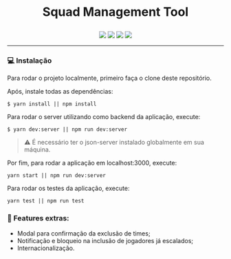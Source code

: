 # <p align="center">Squad Management Tool</p>

<div align="center">
  <img src="https://img.shields.io/static/v1?label=&message=react&color=informational&style=for-the-badge&logo=REACT"/>

  <img src="https://img.shields.io/static/v1?label=&message=styled-components&color=lightgrey&style=for-the-badge&logo=STYLED-COMPONENTS"/>

  <img src="https://img.shields.io/static/v1?label=&message=javascript&color=orange&style=for-the-badge&logo=JAVASCRIPT"/>

  <img src="https://img.shields.io/static/v1?label=&message=ANT%20DESIGN&color=9cf&style=for-the-badge&logo=ANT-DESIGN"/>
</div>

<hr />

### :computer: Instalação

Para rodar o projeto localmente, primeiro faça o clone deste repositório.

Após, instale todas as dependências:

```
$ yarn install || npm install
```

Para rodar o server utilizando como backend da aplicação, execute:

```
$ yarn dev:server || npm run dev:server
```

> :warning: É necessário ter o json-server instalado globalmente em sua máquina.

Por fim, para rodar a aplicação em localhost:3000, execute:

```
yarn start || npm run dev:server
```

Para rodar os testes da aplicação, execute:

```
yarn test || npm run test
```

### :pushpin: Features extras:

<ul>
  <li>Modal para confirmação da exclusão de times;</li>
  <li>Notificação e bloqueio na inclusão de jogadores já escalados;</li>
  <li>Internacionalização.</li>
</ul>
